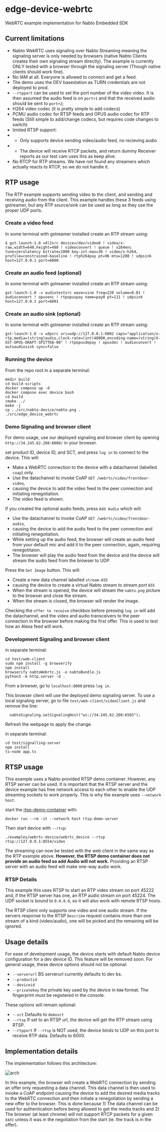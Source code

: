 # edge-device-webrtc
WebRTC example implementation for Nabto Embedded SDK

## Current limitations

 * Nabto WebRTC uses signaling over Nabto Streaming meaning the signaling server is only needed by browsers (native Nabto Clients creates their own signaling stream directly). The example is currently ONLY tested with a browser through the signaling server (Though native clients should work fine).
 * No IAM at all. Everyone is allowed to connect and get a feed.
 * The demo uses the DEV basestation as TURN credentials are not deployed to prod.
 * `--rtpport` can be used to set the port number of the video video. It is then assumed the audio feed is on `port+1` and that the received audio should be sent to `port+2`;
 * H264 video codec (it is pretty simple to add codecs)
 * PCMU audio codec for RTSP feeds and OPUS audio codec for RTP feeds (Still simple to add/change codecs, but requires code changes to switch)
 * limited RTSP support:
 * - Only supports device sending video/audio feed, no recieving audio
 * - The device will receive RTCP packets, and return dummy Receiver reports as our test cam uses this as keep alive.
 * No RTCP for RTP streams. We have not found any streamers which actually reacts to RTCP, so we do not handle it.


## RTP usage

The RTP example supports sending video to the client, and sending and receiving audio from the client. This example handles these 3 feeds using gstreamer, but any RTP source/sink can be used as long as they use the proper UDP ports.

### Create a video feed
In some terminal with gstreamer installed create an RTP stream using:
```
$ gst-launch-1.0 v4l2src device=/dev/video0 ! video/x-raw,width=640,height=480 ! videoconvert ! queue ! x264enc tune=zerolatency bitrate=1000 key-int-max=30 ! video/x-h264, profile=constrained-baseline ! rtph264pay pt=96 mtu=1200 ! udpsink host=127.0.0.1 port=6000
```

### Create an audio feed (optional)
In some terminal with gstreamer installed create an RTP stream using:
```
gst-launch-1.0 -v audiotestsrc wave=sine freq=220 volume=0.01 ! audioconvert ! opusenc ! rtpopuspay name=pay0 pt=111 ! udpsink host=127.0.0.1 port=6001
```

### Create an audio sink (optional)
In some terminal with gstreamer installed create an RTP stream using:
```
gst-launch-1.0 -v udpsrc uri=udp://127.0.0.1:6002 caps="application/x-rtp,media=(string)audio,clock-rate=(int)48000,encoding-name=(string)X-GST-OPUS-DRAFT-SPITTKA-00" ! rtpopusdepay ! opusdec ! audioconvert ! autoaudiosink sync=false
```

### Running the device
From the repo root in a separate terminal:

```
mkdir build
cd build-scripts
docker compose up -d
docker compose exec device bash
cd build
cmake ../
make -j
cp ../src/nabto-device/nabto.png .
./src/edge_device_webrtc
```

### Demo Signaling and browser client
For demo usage, use our deployed signaling and browser client by opening `http://34.245.62.208:8000/` in your browser.

set product ID, device ID, and SCT, and press `log in` to connect to the device. This will:

 * Make a WebRTC connection to the device with a datachannel (labelled `coap`) only.
 * Use the datachannel to invoke CoAP `GET /webrtc/video/frontdoor-video`,
 * causing the device to add the video feed to the peer connection and initiating renegotiation.
 * The video feed is shown.

If you created the optional audio feeds, press `Add Audio` which will:
 * Use the datachannel to invoke CoAP `GET /webrtc/video/frontdoor-audio`,
 * causing the device to add the audio feed to the peer connection and initiating renegotiation.
 * While setting up the audio feed, the browser will create an audio feed from your default mic and add it to the peer connection, again, requiring renegotitaion.
 * The browser will play the audio feed from the device and the device will stream the audio feed from the browser to UDP.

Press the `Get Image` button. This will:
 * Create a new data channel labelled `stream-655`
 * causing the device to create a virtual Nabto stream to stream port `655`
 * When the stream is opened, the device will stream the `nabto.png` picture to the browser and close the stream.
 * When the stream is closed, the browser will render the image.

 Checking the `offer to receive` checkbox before pressing `log in` will add the datachannel, and the video and audio transceivers to the peer connection in the browser before making the first offer. This is used to test how an Alexa feed will work.


### Development Signaling and browser client
in separate terminal:
```
cd test/web-client
sudo npm install -g browserify
npm install
browserify nabtoWebrtc.js -o nabtoBundle.js
python3 -m http.server -d .
```

From a browser, go to `localhost:8000` press `log in`.

This browser client will use the deployed demo signaling server. To use a local signaling server, go to file `test/web-client/videoClient.js` and remove the line:
```
  nabtoSignaling.setSignalingHost("ws://34.245.62.208:6503");
```

Refresh the webpage to apply the change.

in separate terminal:
```
cd test/signalling-server
npm install
ts-node app.ts
```

## RTSP usage

This example uses a Nabto provided RTSP demo container. However, any RTSP server can be used. It is important that the RTSP server and the device example has free network access to each other to enable the UDP streaming sockets to work properly. This is why the example uses `--network host`.

start the [rtsp-demo-container](https://github.com/nabto/rtsp-demo-container) with:

```
docker run --rm -it --network host rtsp-demo-server
```

Then start device with `--rtsp`:

```
./examples/webrtc-device/webrtc_device --rtsp rtsp://127.0.0.1:8554/video
```

The streaming can now be tested with the web client in the same way as the RTP example above. **However, the RTSP demo container does not provide an audio feed so add Audio will not work.** Providing an RTSP server with an audio feed will make one-way audio work.

### RTSP Details

This example this uses RTSP to start an RTP video stream on port 45222 and, if the RTSP server has one, an RTP audio stream on port 45224. The UDP socket is bound to `0.0.0.0`, so it will also work with remote RTSP hosts.

The RTSP client only supports one video and one audio stream. If the servers response to the RTSP `Describe` request contains more than one stream of a kind (video/audio), one will be picked and the remaining will be ignored.


## Usage details

For ease of development usage, the device starts with default Nabto device configuration for a dev device ID. This feature will be removed soon. For general usage, these device options should not be optional:

- `--serverurl` BS serverurl currently defaults to dev bs.
- `--productid`
- `--deviceid`
- `--privatekey` the private key used by the device in `RAW` format. The fingerprint must be registered in the console.

These options will remain optional:
- `--sct` Defaults to `demosct`
- `--rtsp` If set to an RTSP url, the device will get the RTP stream using RTSP.
- `--rtpport` If `--rtsp` is NOT used, the device binds to UDP on this port to receive RTP data. Defaults to 6000.

## Implementation details

The implementation follows this architecture:

![arch](code-architecture.png)

In this example, the browser will create a WebRTC connection by sending an offer only requesting a data channel. This data channel is then used to invoke a CoAP endpoint causing the device to add the desired media tracks to the WebRTC connection and then initiate a renegotiation by sending a new offer to the browser. This is done because 1) The data channel can be used for authentication before being allowed to get the media tracks and 2) The browser (at least chrome) will not support RTCP packets for a given ssrc unless it was in the negotiation from the start (ie. the track is in the offer).
